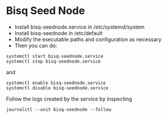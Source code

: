 # Bisq Seed Node

* Install bisq-seednode.service in /etc/systemd/system
* Install bisq-seednode in /etc/default
* Modify the executable paths and configuration as necessary
* Then you can do:

```
systemctl start bisq-seednode.service
systemctl stop bisq-seednode.service
```
and
```
systemctl enable bisq-seednode.service
systemctl disable bisq-seednode.service
```

Follow the logs created by the service by inspecting

```
journalctl --unit bisq-seednode --follow
```
